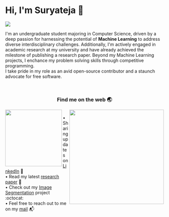 # Hi, I'm Suryateja 👋
<img src="https://github.com/suryateja-challa/suryateja-challa/blob/main/banner-art.png">

I'm an undergraduate student majoring in Computer Science, driven by a deep passion for harnessing the potential of **Machine Learning** to address diverse interdisciplinary challenges. Additionally, I'm actively engaged in academic research at my university and have already achieved the milestone of publishing a research paper. Beyond my Machine Learning projects, I enchance my problem solving skills through competitive programming.<br/>
I take pride in my role as an avid open-source contributor and a staunch advocate for free software.

<br/>
<h3 align="center">Find me on the web 🌏</h3>

<img align="left" width="180" height="180" src="https://github.com/suryateja-challa/suryateja-challa/blob/main/programmer.gif">
<img align="right" width="300" height="300" src="https://github.com/suryateja-challa/suryateja-challa/blob/main/Octocat.png">

<p>
    <br/>
    • Sharing updates on <a href="https://www.linkedin.com/in/suryatejachalla/">LinkedIn</a> 💼 <br>
    • Read my latest <a href="https://doi.org/10.1109/IC2E357697.2023.10262541">research paper</a> 🔬 <br>
    • Check out my <a href="https://github.com/suryateja-challa/KMeans-Segmentation-from-Scratch">Image Segmentation</a> project :octocat: <br>
    • Feel free to reach out to me on my <a href="https://doi.org/10.1109/IC2E357697.2023.10262541">mail</a> 📬 <br>
</p>

